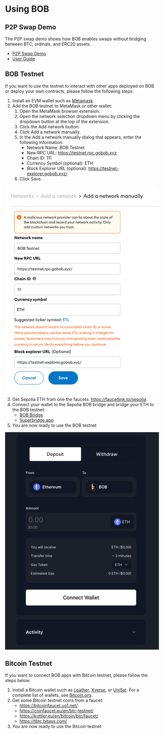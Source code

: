 # Using BOB

## P2P Swap Demo

The P2P swap demo shows how BOB enables swaps without bridging between BTC, ordinals, and ERC20 assets.

- [P2P Swap Demo](https://demo.gobob.xyz/)
- [User Guide](/docs/build/examples/btc-swap/#demo)

## BOB Testnet

If you want to use the testnet to interact with other apps deployed on BOB or deploy your own contracts, please follow the following steps:

1. Install an EVM wallet such as [Metamask](https://metamask.io/).
2. Add the BOB testnet to MetaMask or other wallet:
    1. Open the MetaMask browser extension.
    2. Open the network selection dropdown menu by clicking the dropdown button at the top of the extension.
    3. Click the Add network button.
    4. Click Add a network manually.
    5. In the Add a network manually dialog that appears, enter the following information:
        - Network Name: BOB Testnet
        - New RPC URL: https://testnet.rpc.gobob.xyz
        - Chain ID: 111
        - Currency Symbol (optional): ETH
        - Block Explorer URL (optional): https://testnet-explorer.gobob.xyz/
    6. Click Save.

![MetaMask](add-to-wallet.png)

3. Get Sepolia ETH from one the faucets: https://faucetlink.to/sepolia
4. Connect your wallet to the Sepolia BOB bridge and bridge your ETH to the BOB testnet:
    - [BOB Bridge](https://testnet-bridge.gobob.xyz/)
    - [Superbridge.app](https://puff-bob-jznbxtoq7h.testnets.superbridge.app/)
5. You are now ready to use the BOB testnet

![BOB Bridge](bridge.png)

## Bitcoin Testnet

If you want to connect BOB apps with Bitcoin testnet, please follow the steps below:

1. Install a Bitcoin wallet such as [Leather](https://leather.io/), [Xverse](https://www.xverse.app/), or [UniSat](https://unisat.io/). For a complete list of wallets, see [Bitcoin.org](https://bitcoin.org/en/choose-your-wallet).
2. Get some Bitcoin testnet coins from a faucet:
    - https://bitcoinfaucet.uo1.net/
    - https://coinfaucet.eu/en/btc-testnet/
    - https://kuttler.eu/en/bitcoin/btc/faucet/
    - https://tbtc.bitaps.com/
3. You are now ready to use the Bitcoin testnet